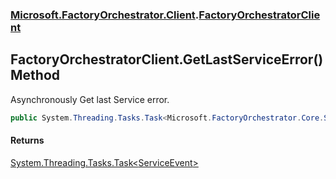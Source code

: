 ### [Microsoft.FactoryOrchestrator.Client](Microsoft_FactoryOrchestrator_Client.md 'Microsoft.FactoryOrchestrator.Client').[FactoryOrchestratorClient](Microsoft_FactoryOrchestrator_Client_FactoryOrchestratorClient.md 'Microsoft.FactoryOrchestrator.Client.FactoryOrchestratorClient')
## FactoryOrchestratorClient.GetLastServiceError() Method
Asynchronously Get last Service error.  
```csharp
public System.Threading.Tasks.Task<Microsoft.FactoryOrchestrator.Core.ServiceEvent> GetLastServiceError();
```
#### Returns
[System.Threading.Tasks.Task&lt;](https://docs.microsoft.com/en-us/dotnet/api/System.Threading.Tasks.Task-1 'System.Threading.Tasks.Task')[ServiceEvent](./../CoreLibrary/Microsoft_FactoryOrchestrator_Core_ServiceEvent.md 'Microsoft.FactoryOrchestrator.Core.ServiceEvent')[&gt;](https://docs.microsoft.com/en-us/dotnet/api/System.Threading.Tasks.Task-1 'System.Threading.Tasks.Task')  

